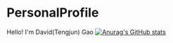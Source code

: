# PersonalProfile
Hello! I'm David(Tengjun) Gao
[![Anurag's GitHub stats](https://github-readme-stats.vercel.app/api?username=davidgao7)](https://github.com/anuraghazra/github-readme-stats)
